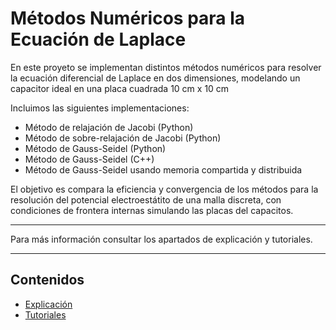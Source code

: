 # Métodos Numéricos para la Ecuación de Laplace

En este proyeto se implementan distintos métodos numéricos para resolver la ecuación diferencial de Laplace en dos dimensiones, modelando 
un capacitor ideal en una placa cuadrada 10 cm x 10 cm

Incluimos las siguientes implementaciones:<br>
- Método de relajación de Jacobi (Python)<br>
- Método de sobre-relajación de Jacobi (Python) <br>
- Método de Gauss-Seidel (Python)<br>
- Método de Gauss-Seidel (C++)<br>
- Método de Gauss-Seidel usando memoria compartida y distribuida

El objetivo es compara la eficiencia y convergencia de los métodos para la resolución del potencial electroestátito de una malla discreta, con condiciones de frontera internas simulando las placas del capacitos.

---

Para más información consultar los apartados de explicación y tutoriales.

---

## Contenidos 

- [Explicación](explanation.md)
- [Tutoriales](tutorials.md)
